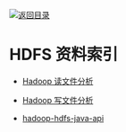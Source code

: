 [![返回目录](https://parg.co/UGo)](https://github.com/wxyyxc1992/Awesome-Links) 
 
 
# HDFS 资料索引

* [Hadoop 读文件分析](http://shiyanjun.cn/archives/962.html)

* [Hadoop 写文件分析](http://shiyanjun.cn/archives/942.html)

- [hadoop-hdfs-java-api](https://tutorials.techmytalk.com/2014/08/16/hadoop-hdfs-java-api/)
